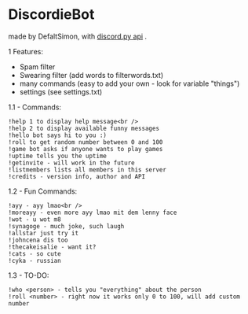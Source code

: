 # DiscordieBot
made by DefaltSimon, with [discord.py api](https://github.com/Rapptz/discord.py) .

1 Features:
- Spam filter
- Swearing filter (add words to filterwords.txt)
- many commands (easy to add your own - look for variable "things")
- settings (see settings.txt)

1.1 - Commands:  
```
!help 1 to display help message<br />
!help 2 to display available funny messages  
!hello bot says hi to you :)  
!roll to get random number between 0 and 100  
!game bot asks if anyone wants to play games  
!uptime tells you the uptime  
!getinvite - will work in the future  
!listmembers lists all members in this server  
!credits - version info, author and API  
```
1.2 - Fun Commands:  
```
!ayy - ayy lmao<br />
!moreayy - even more ayy lmao mit dem lenny face  
!wot - u wot m8  
!synagoge - much joke, such laugh  
!allstar just try it   
!johncena dis too   
!thecakeisalie - want it?  
!cats - so cute  
!cyka - russian
```
1.3 - TO-DO:<br />
```
!who <person> - tells you "everything" about the person  
!roll <number> - right now it works only 0 to 100, will add custom number  
```
